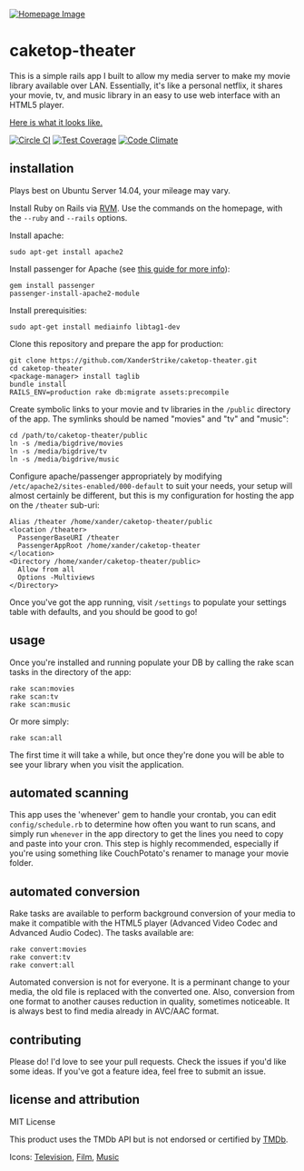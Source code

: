 [![Homepage Image](http://i.imgur.com/mojqDRG.png)](http://imgur.com/a/5GFME)

caketop-theater
=============

This is a simple rails app I built to allow my media server to make my movie library available over LAN. Essentially, it's like a personal netflix, it shares your movie, tv, and music library in an easy to use web interface with an HTML5 player.

[Here is what it looks like.](http://imgur.com/a/5GFME)

[![Circle CI](https://circleci.com/gh/XanderStrike/caketop-theater/tree/master.svg?style=svg)](https://circleci.com/gh/XanderStrike/caketop-theater/tree/master) [![Test Coverage](https://codeclimate.com/github/XanderStrike/caketop-theater/badges/coverage.svg)](https://codeclimate.com/github/XanderStrike/caketop-theater) [![Code Climate](https://codeclimate.com/github/XanderStrike/caketop-theater/badges/gpa.svg)](https://codeclimate.com/github/XanderStrike/caketop-theater) 

installation
-----

Plays best on Ubuntu Server 14.04, your mileage may vary.

Install Ruby on Rails via [RVM](http://rvm.io/). Use the commands on the homepage, with the `--ruby` and `--rails` options.

Install apache:

    sudo apt-get install apache2

Install passenger for Apache (see [this guide for more info](https://rvm.io/integration/passenger)):

    gem install passenger
    passenger-install-apache2-module

Install prerequisities:

    sudo apt-get install mediainfo libtag1-dev

Clone this repository and prepare the app for production:

    git clone https://github.com/XanderStrike/caketop-theater.git
    cd caketop-theater
    <package-manager> install taglib
    bundle install
    RAILS_ENV=production rake db:migrate assets:precompile

Create symbolic links to your movie and tv libraries in the `/public` directory of the app. The symlinks should be named "movies" and "tv" and "music":

    cd /path/to/caketop-theater/public
    ln -s /media/bigdrive/movies
    ln -s /media/bigdrive/tv
    ln -s /media/bigdrive/music

Configure apache/passenger appropriately by modifying `/etc/apache2/sites-enabled/000-default` to suit your needs, your setup will almost certainly be different, but this is my configuration for hosting the app on the `/theater` sub-uri:

    Alias /theater /home/xander/caketop-theater/public
    <location /theater>
      PassengerBaseURI /theater
      PassengerAppRoot /home/xander/caketop-theater
    </location>
    <Directory /home/xander/caketop-theater/public>
      Allow from all
      Options -Multiviews
    </Directory>

Once you've got the app running, visit `/settings` to populate your settings table with defaults, and you should be good to go!

usage
-----

Once you're installed and running populate your DB by calling the rake scan tasks in the directory of the app:

    rake scan:movies
    rake scan:tv
    rake scan:music

Or more simply:

    rake scan:all

The first time it will take a while, but once they're done you will be able to see your library when you visit the application.

automated scanning
------------------

This app uses the 'whenever' gem to handle your crontab, you can edit `config/schedule.rb` to determine how often you want to run scans, and simply run `whenever` in the app directory to get the lines you need to copy and paste into your cron. This step is highly recommended, especially if you're using something like CouchPotato's renamer to manage your movie folder.

automated conversion
--------------------

Rake tasks are available to perform background conversion of your media to make it compatible with the HTML5 player (Advanced Video Codec and Advanced Audio Codec). The tasks available are:

    rake convert:movies
    rake convert:tv
    rake convert:all

Automated conversion is not for everyone. It is a perminant change to your media, the old file is replaced with the converted one. Also, conversion from one format to another causes reduction in quality, sometimes noticeable. It is always best to find media already in AVC/AAC format.

contributing
------------

Please do! I'd love to see your pull requests. Check the issues if you'd like some ideas. If you've got a feature idea, feel free to submit an issue.

license and attribution
-----------------------

MIT License

This product uses the TMDb API but is not endorsed or certified by [TMDb](http://www.themoviedb.org).

Icons: [Television](http://thenounproject.com/term/television/416/prev), [Film](http://thenounproject.com/term/reel-to-reel/1895/), [Music](http://thenounproject.com/term/radio/2013/)
